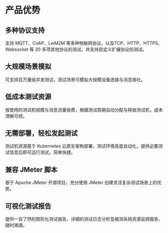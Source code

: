 # 产品优势

## 多种协议支持

支持 MQTT、CoAP、LwM2M 等多种物联网协议，以及TCP、HTTP、HTTPS、Websocket 等 20 多项其他协议的测试。并支持自定义扩展协议的测试。

## 大规模场景模拟

可支持百万量级并发测试，测试场景可模拟大规模设备连接与消息吞吐。

## 低成本测试资源

按使用的测试机规模与消息流量收费，根据测试周期自动分配与释放测试机，成本清晰可控。

## 无需部署，轻松发起测试

测试机资源基于 Kubernetes 云原生架构部署，测试环境高度自动化，提供必要测试信息后即可运行测试，简单快捷。

## 兼容 JMeter 脚本

基于 Apache JMeter 开源项目，充分使用 JMeter 创建灵活复杂测试场景上的优势。

## 可视化测试报告

提供一目了然的图形化测试报告，详细的测试日志分析及被测系统资源监控报告，随时溯源。